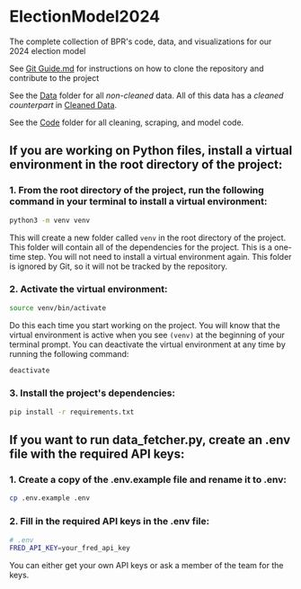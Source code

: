 # ElectionModel2024

The complete collection of BPR's code, data, and visualizations for our 2024 election model

See [Git Guide.md](GitGuide.md) for instructions on how to clone the repository and contribute to the project

See the [Data](data) folder for all _non-cleaned_ data. All of this data has a _cleaned counterpart_ in [Cleaned Data](cleaned_data).

See the [Code](code) folder for all cleaning, scraping, and model code.


## If you are working on Python files, install a virtual environment in the root directory of the project:

### 1. From the root directory of the project, run the following command in your terminal to install a virtual environment:

```bash
python3 -m venv venv
```

This will create a new folder called `venv` in the root directory of the project. This folder will contain all of the dependencies for the project. This is a one-time step. You will not need to install a virtual environment again. This folder is ignored by Git, so it will not be tracked by the repository.

### 2. Activate the virtual environment:

```bash
source venv/bin/activate
```

Do this each time you start working on the project. You will know that the virtual environment is active when you see `(venv)` at the beginning of your terminal prompt. You can deactivate the virtual environment at any time by running the following command:

```bash
deactivate
```

### 3. Install the project's dependencies:

```bash
pip install -r requirements.txt
```

## If you want to run data_fetcher.py, create an .env file with the required API keys:

### 1. Create a copy of the .env.example file and rename it to .env:

```bash
cp .env.example .env
```

### 2. Fill in the required API keys in the .env file:

```bash
# .env
FRED_API_KEY=your_fred_api_key
```

You can either get your own API keys or ask a member of the team for the keys.
